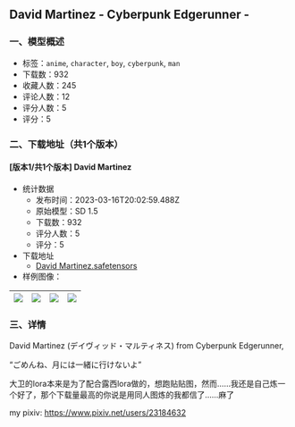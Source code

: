 ##  David Martinez - Cyberpunk Edgerunner -
### 一、模型概述

- 标签：`anime`, `character`, `boy`, `cyberpunk`, `man`
- 下载数：932
- 收藏人数：245
- 评论人数：12
- 评分人数：5
- 评分：5

### 二、下载地址（共1个版本）

#### [版本1/共1个版本] David Martinez

- 统计数据
  - 发布时间：2023-03-16T20:02:59.488Z
  - 原始模型：SD 1.5
  - 下载数：932
  - 评分人数：5
  - 评分：5
- 下载地址
  - [David Martinez.safetensors](https://civitai.com/api/download/models/24297)
- 样例图像：

| <img src="https://image.civitai.com/xG1nkqKTMzGDvpLrqFT7WA/9118f2b5-8250-4854-eb13-1e583685da00/width=450/264226.jpeg" /> | <img src="https://image.civitai.com/xG1nkqKTMzGDvpLrqFT7WA/3be53419-91d6-4751-b40c-69683f651e00/width=450/264234.jpeg" /> | <img src="https://image.civitai.com/xG1nkqKTMzGDvpLrqFT7WA/0ffb0c57-8fb1-493a-35fa-9c3203a8b700/width=450/264233.jpeg" /> | <img src="https://image.civitai.com/xG1nkqKTMzGDvpLrqFT7WA/0eb67756-9ea0-45ae-eb6d-5c7d011f8800/width=450/264232.jpeg" /> |
| ---- | ---- | ---- | ---- |


### 三、详情
<p>David Martinez (デイヴィッド・マルティネス) from Cyberpunk Edgerunner,</p><p>“ごめんね、月には一緒に行けないよ”</p><p></p><p>大卫的lora本来是为了配合露西lora做的，想跑贴贴图，然而……我还是自己炼一个好了，那个下载量最高的你说是用同人图炼的我都信了……麻了</p><p>my pixiv: <a target="_blank" rel="ugc" href="https://www.pixiv.net/users/23184632">https://www.pixiv.net/users/23184632</a></p><p></p><p></p><p></p><p></p>